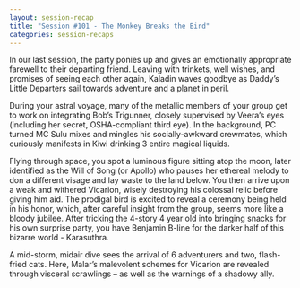 ```yaml
---
layout: session-recap
title: "Session #101 - The Monkey Breaks the Bird"
categories: session-recaps
---
```


In our last session, the party ponies up and gives an emotionally appropriate farewell to their departing friend. Leaving with trinkets, well wishes, and promises of seeing each other again, Kaladin waves goodbye as Daddy’s Little Departers sail towards adventure and a planet in peril.

During your astral voyage, many of the metallic members of your group get to work on integrating Bob’s Trigunner, closely supervised by Veera’s eyes (including her secret, OSHA-compliant third eye). In the background, PC turned MC Sulu mixes and mingles his socially-awkward crewmates, which curiously manifests in Kiwi drinking 3 entire magical liquids.

Flying through space, you spot a luminous figure sitting atop the moon, later identified as the Will of Song (or Apollo) who pauses her ethereal melody to don a different visage and lay waste to the land below. You then arrive upon a weak and withered Vicarion, wisely destroying his colossal relic before giving him aid. The prodigal bird is excited to reveal a ceremony being held in his honor, which, after careful insight from the group, seems more like a bloody jubilee. After tricking the 4-story 4 year old into bringing snacks for his own surprise party, you have Benjamin B-line for the darker half of this bizarre world - Karasuthra.

A mid-storm, midair dive sees the arrival of 6 adventurers and two, flash-fried cats. Here, Malar’s malevolent schemes for Vicarion are revealed through visceral scrawlings – as well as the warnings of a shadowy ally.


